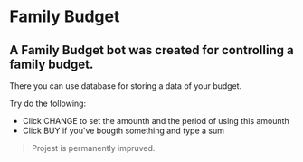 # Family Budget
## A Family Budget bot was created for controlling a family budget.
There you can use database for storing a data of your budget.

Try do the following:
- Click CHANGE to set the amounth and the period of using this amounth
- Click BUY if you've bougth something and type a sum

> Projest is permanently impruved.